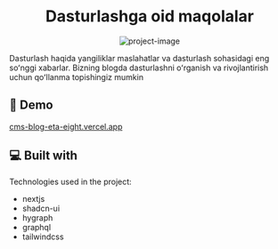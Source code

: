 <h1 align="center" id="title">Dasturlashga oid maqolalar</h1>

<p align="center"><img src="https://media.graphassets.com/kXL006lyRnW46IKTHdHs" alt="project-image"></p>

<p id="description">Dasturlash haqida yangiliklar maslahatlar va dasturlash sohasidagi eng soʻnggi xabarlar. Bizning blogda dasturlashni oʻrganish va rivojlantirish uchun qoʻllanma topishingiz mumkin</p>

<h2>🚀 Demo</h2>

[cms-blog-eta-eight.vercel.app](cms-blog-eta-eight.vercel.app)

  
  
<h2>💻 Built with</h2>

Technologies used in the project:

*   nextjs
*   shadcn-ui
*   hygraph
*   graphql
*   tailwindcss
